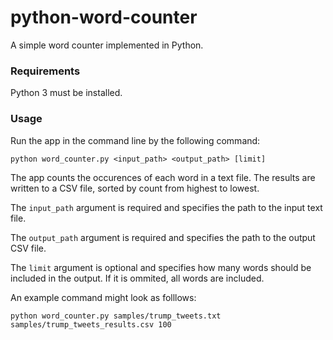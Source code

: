 # python-word-counter
A simple word counter implemented in Python.

### Requirements

Python 3 must be installed.

### Usage

Run the app in the command line by the following command:

```
python word_counter.py <input_path> <output_path> [limit]
```

The app counts the occurences of each word in a text file. The results are written to a CSV file, sorted by count from highest to lowest.

The `input_path` argument is required and specifies the path to the input text file.

The `output_path` argument is required and specifies the path to the output CSV file.

The `limit` argument is optional and specifies how many words should be included in the output. If it is ommited, all words are included.

An example command might look as folllows:

```
python word_counter.py samples/trump_tweets.txt samples/trump_tweets_results.csv 100
```
